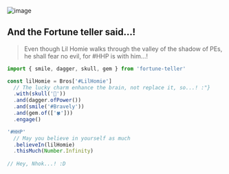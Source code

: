 ![image](big-one.png)

## And the Fortune teller said...!

> Even though Lil Homie walks through the valley of the shadow of PEs, he shall fear no evil, for #HHP is with him...!


```javascript
import { smile, dagger, skull, gem } from 'fortune-teller'

const lilHomie = Bros['#LilHomie']
  // The lucky charm enhance the brain, not replace it, so...! :"}
  .with(skull('🧠'))
  .and(dagger.ofPower())
  .and(smile('#Bravely'))
  .and(gem.of(['🍀']))
  .engage()

'#HHP'
  // May you believe in yourself as much
  .believeIn(lilHomie)
  .thisMuch(Number.Infinity)
  
// Hey, Nhok...! :D
```
